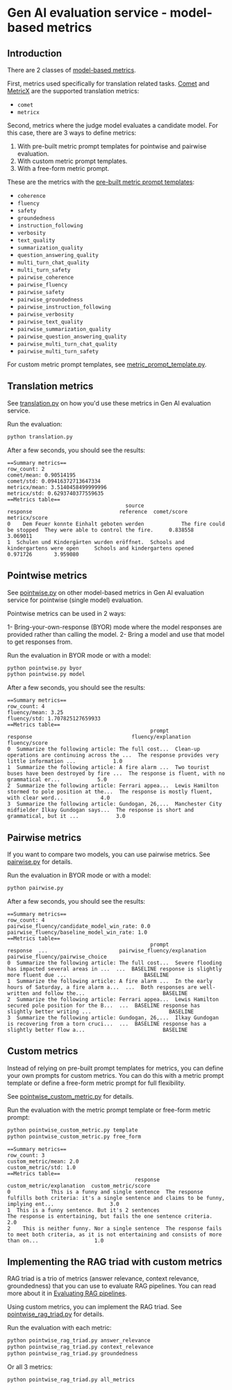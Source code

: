 # Gen AI evaluation service - model-based metrics 

## Introduction 

There are 2 classes of [model-based metrics](https://cloud.google.com/vertex-ai/generative-ai/docs/models/determine-eval#model-based-metrics). 

First, metrics used specifically for translation related tasks. [Comet](https://huggingface.co/Unbabel/wmt22-comet-da) 
and [MetricX](https://github.com/google-research/metricx) are the supported translation metrics:

* `comet`
* `metricx`

Second, metrics where the judge model evaluates a candidate model. For this case, there are 3 ways to define
metrics:

1. With pre-built metric prompt templates for pointwise and pairwise evaluation. 
2. With custom metric prompt templates. 
3. With a free-form metric prompt.

These are the metrics with the [pre-built metric prompt templates](https://cloud.google.com/vertex-ai/generative-ai/docs/models/metrics-templates):

* `coherence`
* `fluency`
* `safety`
* `groundedness`
* `instruction_following`
* `verbosity`
* `text_quality`
* `summarization_quality`
* `question_answering_quality`
* `multi_turn_chat_quality`
* `multi_turn_safety`
* `pairwise_coherence`
* `pairwise_fluency`
* `pairwise_safety`
* `pairwise_groundedness`
* `pairwise_instruction_following`
* `pairwise_verbosity`
* `pairwise_text_quality`
* `pairwise_summarization_quality`
* `pairwise_question_answering_quality`
* `pairwise_multi_turn_chat_quality`
* `pairwise_multi_turn_safety`

For custom metric prompt templates, see [metric_prompt_template.py](https://github.com/googleapis/python-aiplatform/blob/main/vertexai/evaluation/metrics/metric_prompt_template.py).

## Translation metrics

See [translation.py](./translation.py) on how you'd use these metrics in Gen AI evaluation service.

Run the evaluation:

```python
python translation.py
```

After a few seconds, you should see the results:
```console
==Summary metrics==
row_count: 2
comet/mean: 0.90514195
comet/std: 0.09416372713647334
metricx/mean: 3.5140458499999996
metricx/std: 0.6293740377559635
==Metrics table==
                                      source                             response                            reference  comet/score  metricx/score
0    Dem Feuer konnte Einhalt geboten werden            The fire could be stopped  They were able to control the fire.     0.838558       3.069011
1  Schulen und Kindergärten wurden eröffnet.  Schools and kindergartens were open     Schools and kindergartens opened     0.971726       3.959080
```

## Pointwise metrics

See [pointwise.py](./pointwise.py) on other model-based metrics in Gen AI evaluation service for pointwise (single model)
evaluation. 

Pointwise metrics can be used in 2 ways:

1- Bring-your-own-response (BYOR) mode where the model responses are provided rather than calling the model.
2- Bring a model and use that model to get responses from.

Run the evaluation in BYOR mode or with a model:

```python
python pointwise.py byor
python pointwise.py model
```

After a few seconds, you should see the results:
```console
==Summary metrics==
row_count: 4
fluency/mean: 3.25
fluency/std: 1.707825127659933
==Metrics table==
                                              prompt                                           response                                fluency/explanation  fluency/score
0  Summarize the following article: The full cost...  Clean-up operations are continuing across the ...  The response provides very little information ...            1.0
1  Summarize the following article: A fire alarm ...  Two tourist buses have been destroyed by fire ...  The response is fluent, with no grammatical er...            5.0
2  Summarize the following article: Ferrari appea...  Lewis Hamilton stormed to pole position at the...  The response is mostly fluent, with clear word...            4.0
3  Summarize the following article: Gundogan, 26,...  Manchester City midfielder Ilkay Gundogan says...  The response is short and grammatical, but it ...            3.0
```

## Pairwise metrics

If you want to compare two models, you can use pairwise metrics. See [pairwise.py](./pairwise.py) for details.

Run the evaluation in BYOR mode or with a model:

```python
python pairwise.py
```

After a few seconds, you should see the results:
```console
==Summary metrics==
row_count: 4
pairwise_fluency/candidate_model_win_rate: 0.0
pairwise_fluency/baseline_model_win_rate: 1.0
==Metrics table==
                                              prompt                                           response  ...                       pairwise_fluency/explanation pairwise_fluency/pairwise_choice
0  Summarize the following article: The full cost...  Severe flooding has impacted several areas in ...  ...  BASELINE response is slightly more fluent due ...                         BASELINE
1  Summarize the following article: A fire alarm ...  In the early hours of Saturday, a fire alarm a...  ...  Both responses are well-written and follow the...                         BASELINE
2  Summarize the following article: Ferrari appea...  Lewis Hamilton secured pole position for the B...  ...  BASELINE response has slightly better writing ...                         BASELINE
3  Summarize the following article: Gundogan, 26,...  Ilkay Gundogan is recovering from a torn cruci...  ...  BASELINE response has a slightly better flow a...                         BASELINE
```

## Custom metrics

Instead of relying on pre-built prompt templates for metrics, you can define your own prompts for custom metrics. 
You can do this with a metric prompt template or define a free-form metric prompt for full flexibility. 

See [pointwise_custom_metric.py](./pointwise_custom_metric.py) for details.

Run the evaluation with the metric prompt template or free-form metric prompt:

```python
python pointwise_custom_metric.py template
python pointwise_custom_metric.py free_form
```

```console
==Summary metrics==
row_count: 3
custom_metric/mean: 2.0
custom_metric/std: 1.0
==Metrics table==
                                         response                                                                            custom_metric/explanation  custom_metric/score
0             This is a funny and single sentence  The response fulfills both criteria: it's a single sentence and claims to be funny, implying ent...                  3.0
1  This is a funny sentence. But it's 2 sentences                                   The response is entertaining, but fails the one sentence criteria.                  2.0
2    This is neither funny. Nor a single sentence  The response fails to meet both criteria, as it is not entertaining and consists of more than on...                  1.0
```

## Implementing the RAG triad with custom metrics

RAG triad is a trio of metrics (answer relevance, context relevance, groundedness) that you can use to evaluate RAG 
pipelines. You can read more about it in [Evaluating RAG pipelines](https://atamel.dev/posts/2025/01-09_evaluating_rag_pipelines/). 

Using custom metrics, you can implement the RAG triad. See [pointwise_rag_triad.py](pointwise_rag_triad.py) for details.

Run the evaluation with each metric:

```python
python pointwise_rag_triad.py answer_relevance
python pointwise_rag_triad.py context_relevance
python pointwise_rag_triad.py groundedness
```

Or all 3 metrics:

```python
python pointwise_rag_triad.py all_metrics
```

